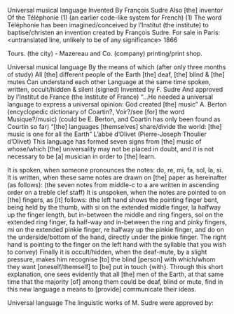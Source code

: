 Universal musical language
Invented
By François Sudre
Also [the] inventor
Of the
Téléphonie (1)
(an earlier code-like system for French)
(1) The word Téléphonie has been imagined/conceived by l’Institut (the institute) to baptise/christen an invention created by François Sudre.
For sale in Paris:
<untranslated line about a location>
<untranslated line, unlikely to be of any significance>
1866

Tours. (the city) - Mazereau and Co. (company) printing/print shop.

Universal musical language
By the means of which
(after only three months of study)
All [the] different people of the Earth
[the] deaf, [the] blind & [the] mutes
Can understand each other
Language at the same time spoken, written, occult/hidden & silent (signed)
Invented by
F. Sudre
And approved by l’Institut de France (the Institute of France)
“...He needed a universal language to express a universal opinion:
God created [the] music”
A. Berton (encyclopedic dictionary of Coartin?, Voir?/see [for] the word Musique?/music)
(could be E. Berton, and Coartin has only been found as Courtin so far)
“[the] languages [themselves] share/divide the world: [the] music is one for all the Earth”
L’abbé d’Olivet
(Pierre-Joseph Thoulier d’Olivet)
This language has formed seven signs from [the] music of whose/which [the] universality may not be placed in doubt, and it is not necessary to be [a] musician in order to [the] learn.

It is spoken, when someone pronounces the notes: do, re, mi, fa, sol, la, si.
It is written, when these same notes are drawn on [the] paper as hereinafter (as follows):
(the seven notes from middle-c to a are written in ascending order on a treble clef staff)
It is unspoken, when the notes are pointed to on [the] fingers, as [it] follows:
(the left hand shows the pointing finger bent, being held by the thumb, with si on the extended middle finger, la halfway up the finger length, but in-between the middle and ring fingers, sol on the extended ring finger, fa half-way and in-between the ring and pinky fingers, mi on the extended pinkie finger, re halfway up the pinkie finger, and do on the underside/bottom of the hand, directly under the pinkie finger. The right hand is pointing to the finger on the left hand with the syllable that you wish to convey)
Finally it is occult/hidden, when the deaf-mute, by a slight pressure, makes him recognise [to] the blind [person] with which/whom they want [oneself/themself] to [be] put in touch {with}.
Through this short explanation, one sees evidently that all [the] men of the Earth, at that same time that the majority [of] among them could be deaf, blind or mute, find in this new language a means to [provide] communicate their ideas.

Universal language
The linguistic works of M. Sudre were approved by:
